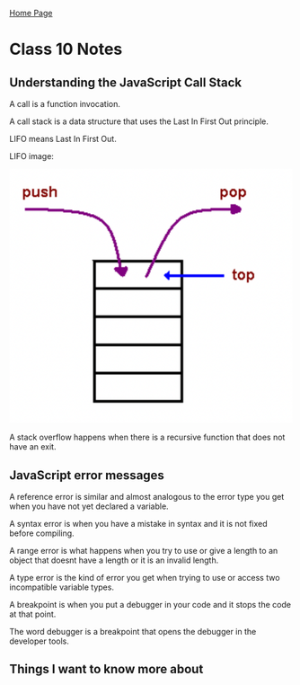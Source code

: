 [Home Page](https://devaoc.github.io/reading-notes/)

# Class 10 Notes

## Understanding the JavaScript Call Stack

A call is a function invocation.

A call stack is a data structure that uses the Last In First Out principle.

LIFO means Last In First Out.

LIFO image:

![LIFO](../images/LIFO-img.png)

A stack overflow happens when there is a recursive function that does not have an exit.

## JavaScript error messages

A reference error is similar and almost analogous to the error type you get when you have not yet declared a variable.

A syntax error is when you have a mistake in syntax and it is not fixed before compiling.

A range error is what happens when you try to use or give a length to an object that doesnt have a length or it is an invalid length.

A type error is the kind of error you get when trying to use or access two incompatible variable types.

A breakpoint is when you put a debugger in your code and it stops the code at that point.

The word debugger is a breakpoint that opens the debugger in the developer tools.

## Things I want to know more about
